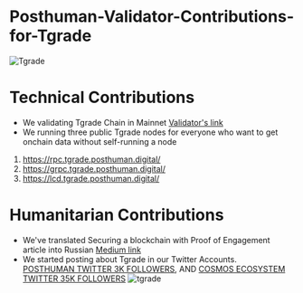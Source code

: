 # Posthuman-Validator-Contributions-for-Tgrade
![Tgrade](https://user-images.githubusercontent.com/92199696/176698728-dd930e7d-ffbd-4000-870d-b230b33e2f00.png)
# Technical Contributions 
- We validating Tgrade Chain in Mainnet [Validator's link](https://tgrade.aneka.io/validators/tgrade1kcdne83mkvygg7guueswnfyfwtsdmewywvnq5q)
- We running three public Tgrade nodes for everyone who want to get onchain data without self-running a node
1) https://rpc.tgrade.posthuman.digital/
2) https://grpc.tgrade.posthuman.digital/
3) https://lcd.tgrade.posthuman.digital/

# Humanitarian Contributions
- We've translated Securing a blockchain with Proof of Engagement article into Russian [Medium link](https://medium.com/@Medniyy/защита-блокчейна-с-помощью-доказательства-вовлечённости-80226e29d784)
- We started posting about Tgrade in our Twitter Accounts. <br/>
[POSTHUMAN TWITTER 3K FOLLOWERS](https://twitter.com/POSTHUMAN_DVS), AND [COSMOS ECOSYSTEM TWITTER 35K FOLLOWERS](https://twitter.com/CosmosEcosystem)
![tgrade](https://user-images.githubusercontent.com/92199696/176707443-a7ffdcd0-bb91-4754-97c2-6b0bf57b422f.jpg)

